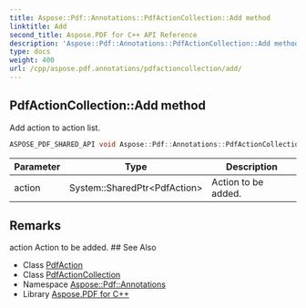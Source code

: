 ```yaml
---
title: Aspose::Pdf::Annotations::PdfActionCollection::Add method
linktitle: Add
second_title: Aspose.PDF for C++ API Reference
description: 'Aspose::Pdf::Annotations::PdfActionCollection::Add method. Add action to action list in C++.'
type: docs
weight: 400
url: /cpp/aspose.pdf.annotations/pdfactioncollection/add/
---
```

## PdfActionCollection::Add method


Add action to action list.

```cpp
ASPOSE_PDF_SHARED_API void Aspose::Pdf::Annotations::PdfActionCollection::Add(System::SharedPtr<PdfAction> action)
```


| Parameter | Type | Description |
| --- | --- | --- |
| action | System::SharedPtr\<PdfAction\> | Action to be added. |
## Remarks


<parameterlist kind="param">
  <parameteritem>
    <parameternamelist>
      <parametername>action</parametername>
    </parameternamelist>
    <parameterdescription>
      <para>Action to be added.</para>
    </parameterdescription>
  </parameteritem>
</parameterlist>
## See Also

* Class [PdfAction](../../pdfaction/)
* Class [PdfActionCollection](../)
* Namespace [Aspose::Pdf::Annotations](../../)
* Library [Aspose.PDF for C++](../../../)
